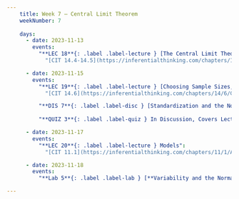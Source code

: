 ```yaml
---
    title: Week 7 – Central Limit Theorem
    weekNumber: 7
    
    days:
      - date: 2023-11-13
        events: 
          "**LEC 18**{: .label .label-lecture } [The Central Limit Theorem](http://datahub.ucsd.edu/user-redirect/git-sync?repo=https://github.com/dsc-courses/dsc10-2023-fa&subPath=lectures/lec18/lec18.ipynb) [✏️](resources/lectures/lec18/lec18.html)":
            "[CIT 14.4-14.5](https://inferentialthinking.com/chapters/14/4/Central_Limit_Theorem.html)"

      - date: 2023-11-15
        events:
          "**LEC 19**{: .label .label-lecture } [Choosing Sample Sizes, Statistical Models](http://datahub.ucsd.edu/user-redirect/git-sync?repo=https://github.com/dsc-courses/dsc10-2023-fa&subPath=lectures/lec19/lec19.ipynb) [✏️](resources/lectures/lec19/lec19.html)":
            "[CIT 14.6](https://inferentialthinking.com/chapters/14/6/Choosing_a_Sample_Size.html)"

          "**DIS 7**{: .label .label-disc } [Standardization and the Normal Distribution](https://practice.dsc10.com/disc07/index.html)":   
          
          "**QUIZ 3**{: .label .label-quiz } In Discussion, Covers Lectures 14-17":   

      - date: 2023-11-17
        events:
          "**LEC 20**{: .label .label-lecture } Models":
            "[CIT 11.1](https://inferentialthinking.com/chapters/11/1/Assessing_a_Model.html)"

      - date: 2023-11-18
        events:
          "**Lab 5**{: .label .label-lab } [**Variability and the Normal Distribution**](http://datahub.ucsd.edu/user-redirect/git-sync?repo=https://github.com/dsc-courses/dsc10-2023-fa&subPath=labs/lab05/lab05.ipynb)":

---
```


